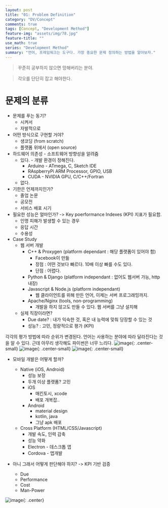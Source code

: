 ```yaml
---
layout: post
title: "01: Problem Definition"
category: "DV/Concept"
comments: true
tags: [Concept, "Development Method"]
feature-img: "assets/img/78.jpg"
feature-title: ""
use_math: true
series: "Development Method"
summary: "언어, 프레임워크는 도구다. 가장 중요한 문제 정의하는 방법을 알아보자."
---
```


> 꾸준히 공부하지 않으면 망해버리는 분야.

> 각오를 단단히 잡고 해야한다.


# 문제의 분류

* 문제를 푸는 동기?
  * 시켜서
  * 자발적으로
* 어떤 방식으로 구현할 거야?
  * 생코딩 (from scratch)
  * 플랫폼 위에서 (open source)
* 하드웨어 의존성 - 소프트웨어 방향성을 알려줌
  * 있다. - 개발 환경이 정해진다.
    * Arduino - ATmega, C, Sketch IDE
    * RAspberryPi ARM Processor, GPIO, USB
    * CUDA - NVIDIA GPU, C/C++/Fortran
  * 없다.
* 기한은 언제까지인가?
  * 졸업 논문
  * 공모전
  * 서비스 배포 시기
* 필요한 성능은 얼마인가? -> Key poerformance Indexes (KPI) 지표가 필요함.
  * 인명 피해가 발생할 수 있는 경우
  * 응답 시간
  * 수용성
* Case Study
  * 웹 서버 개발
    * C++ & Proxygen (platform dependant : 해당 플랫폼이 있어야 함)
      * Facebook이 만듦
      * 장점 : 어떤 것보다 빠르다. 10배 이상 빠를 수도 있다.
      * 단점 : 어렵다.
    * Python & Django (platform independant : 없어도 웹서버 가능, http 내장)
    * Javascript & Node.js (platform independant)
      * 웹 클라이언트를 위해 만든 언어, 이제는 서버 프로그래밍까지.
    * Apache/Nginx (tools, non-programming)
      * 개발을 하지 않고도 만들 수 있다. 웹 서버를 그냥 설치해
  * 실제 직장이라면?
    * Due date? : 내가 익숙한 것, 혹은 내 능력에 맞춰 당장할 수 있는 것
    * 성능? : 고민, 정량적으로 평가 (KPI)


각각의 평가 방법에 따라 순위가 변경된다. 언어는 사용하는 분야에 따라 달라진다는 것을 알 수 있다. 근데 아무리 생각해도 파이썬은 너무 느리다.
![image](https://user-images.githubusercontent.com/37871541/116561553-6525b000-a93d-11eb-9b07-88a0f6dd5e75.png){: .center-small}
![image](https://user-images.githubusercontent.com/37871541/116561658-7a9ada00-a93d-11eb-9ed2-aaf246ba6385.png){: .center-small}
![image](https://user-images.githubusercontent.com/37871541/116562007-c5b4ed00-a93d-11eb-867e-9e84d879868e.png){: .center-small}


* 모바일 개발은 어떻게 할까?
  * Native (iOS, Android)
    * 성능 보장
    * 두개 이상 플랫폼? 고민
    * iOS
      * 매킨토시, xcode
      * 배포 개복잡..
    * Android
      * material design
      * kotlin, java
      * 그냥 apk 배포
  * Cross Platform (HTML/CSS/Javascript)
    * 개발 속도, 인력 감축
    * 성능 약화
    * Electron - 데스크톱 앱
    * Cordova - 앱개발

* 아니 그래서 어떻게 판단해야 하지? -> KPI 기반 검증
  * Due
  * Performance
  * Cost
  * Man-Power

![image](https://user-images.githubusercontent.com/37871541/116563651-2db80300-a93f-11eb-9522-b0517b49ee79.png){: .center}
